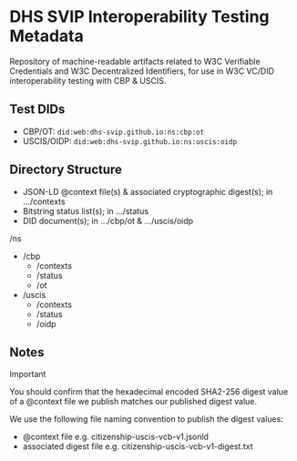 # DHS SVIP Interoperability Testing Metadata

Repository of machine-readable artifacts related to W3C Verifiable Credentials and W3C Decentralized Identifiers, for use in W3C VC/DID interoperability testing with CBP & USCIS.

## Test DIDs

- CBP/OT: `did:web:dhs-svip.github.io:ns:cbp:ot`
- USCIS/OIDP: `did:web:dhs-svip.github.io:ns:uscis:oidp`

## Directory Structure

- JSON-LD @context file(s) & associated cryptographic digest(s); in .../contexts 
- Bitstring status list(s); in .../status 
- DID document(s); in .../cbp/ot & .../uscis/oidp

/ns
- /cbp
  - /contexts
  - /status
  - /ot
- /uscis
  - /contexts
  - /status
  - /oidp

## Notes

> [!IMPORTANT]  
> You should confirm that the hexadecimal encoded SHA2-256 digest value of a @context file we publish matches our published digest value.

We use the following file naming convention to publish the digest values:
  - @context file e.g. citizenship-uscis-vcb-v1.jsonld
  - associated digest file e.g. citizenship-uscis-vcb-v1-digest.txt
